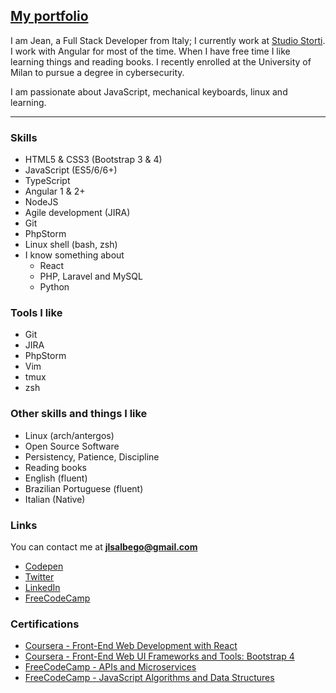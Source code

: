 ## [My portfolio](http://jlouiss.github.io/)
I am Jean, a Full Stack Developer from Italy; I currently work at [Studio Storti](https://studiostorti.com).
I work with Angular for most of the time. When I have free time I like learning things and reading books.
I recently enrolled at the University of Milan to pursue a degree in cybersecurity.

I am passionate about JavaScript, mechanical keyboards, linux and learning.


---

### Skills
  - HTML5 & CSS3 (Bootstrap 3 & 4)
  - JavaScript (ES5/6/6+)
  - TypeScript
  - Angular 1 & 2+
  - NodeJS
  - Agile development (JIRA)
  - Git
  - PhpStorm
  - Linux shell (bash, zsh)
  - I know something about
    - React
    - PHP, Laravel and MySQL
    - Python


### Tools I like
  - Git
  - JIRA
  - PhpStorm
  - Vim
  - tmux
  - zsh


### Other skills and things I like
  - Linux (arch/antergos)
  - Open Source Software
  - Persistency, Patience, Discipline
  - Reading books
  - English (fluent)
  - Brazilian Portuguese (fluent)
  - Italian (Native)

### Links
You can contact me at **[jlsalbego@gmail.com](mailto:jlsalbego@gmail.com)**
  - [Codepen](http://codepen.io/JLouisS/)
  - [Twitter](https://twitter.com/jlsalbego)
  - [LinkedIn](https://www.linkedin.com/in/jeanlouissalbego)
  - [FreeCodeCamp](https://www.freecodecamp.org/jlouiss)

### Certifications
  - [Coursera - Front-End Web Development with React](https://www.coursera.org/account/accomplishments/records/Z4Z7S5GYTQED)
  - [Coursera - Front-End Web UI Frameworks and Tools: Bootstrap 4](https://www.coursera.org/account/accomplishments/records/M74CMDRBYMA8)
  - [FreeCodeCamp - APIs and Microservices](https://www.freecodecamp.org/certification/jlouiss/apis-and-microservices)
  - [FreeCodeCamp - JavaScript Algorithms and Data Structures](https://www.freecodecamp.org/certification/jlouiss/javascript-algorithms-and-data-structures)
